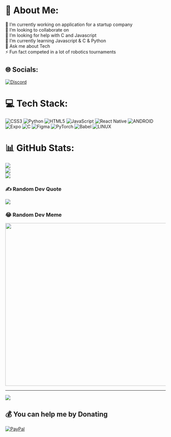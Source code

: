 # 💫 About Me:
🔭 I’m currently working on application for a startup company<br>👯 I’m looking to collaborate on <br>🤝 I’m looking for help with C and Javascript<br>🌱 I’m currently learning Javascript & C & Python<br>💬 Ask me about Tech<br>⚡ Fun fact competed in a lot of robotics tournaments


## 🌐 Socials:
[![Discord](https://img.shields.io/badge/Discord-%237289DA.svg?logo=discord&logoColor=white)](https://discord.gg/CaptainZer0#1538) 

# 💻 Tech Stack:
![CSS3](https://img.shields.io/badge/css3-%231572B6.svg?style=for-the-badge&logo=css3&logoColor=white) ![Python](https://img.shields.io/badge/python-3670A0?style=for-the-badge&logo=python&logoColor=ffdd54) ![HTML5](https://img.shields.io/badge/html5-%23E34F26.svg?style=for-the-badge&logo=html5&logoColor=white) ![JavaScript](https://img.shields.io/badge/javascript-%23323330.svg?style=for-the-badge&logo=javascript&logoColor=%23F7DF1E) ![React Native](https://img.shields.io/badge/react_native-%2320232a.svg?style=for-the-badge&logo=react&logoColor=%2361DAFB) ![ANDROID](https://img.shields.io/badge/android-%2320232a.svg?style=for-the-badge&logo=android&logoColor=%a4c639) ![Expo](https://img.shields.io/badge/expo-1C1E24?style=for-the-badge&logo=expo&logoColor=#D04A37) ![C](https://img.shields.io/badge/c-%2300599C.svg?style=for-the-badge&logo=c&logoColor=white) 	![Figma](https://img.shields.io/badge/figma-%23F24E1E.svg?style=for-the-badge&logo=figma&logoColor=white) ![PyTorch](https://img.shields.io/badge/PyTorch-%23EE4C2C.svg?style=for-the-badge&logo=PyTorch&logoColor=white) ![Babel](https://img.shields.io/badge/Babel-F9DC3e?style=for-the-badge&logo=babel&logoColor=black) ![LINUX](https://img.shields.io/badge/Linux-FCC624?style=for-the-badge&logo=linux&logoColor=black)
# 📊 GitHub Stats:
![](https://github-readme-stats.vercel.app/api?username=CaptainZer0&theme=dark&hide_border=false&include_all_commits=true&count_private=true)<br/>
![](https://github-readme-streak-stats.herokuapp.com/?user=CaptainZer0&theme=dark&hide_border=false)<br/>
![](https://github-readme-stats.vercel.app/api/top-langs/?username=CaptainZer0&theme=dark&hide_border=false&include_all_commits=true&count_private=true&layout=compact)

### ✍️ Random Dev Quote
![](https://quotes-github-readme.vercel.app/api?type=horizontal&theme=radical)

### 😂 Random Dev Meme
<img src="https://random-memer.herokuapp.com/" width="512px"/>

---
[![](https://visitcount.itsvg.in/api?id=CaptainZer0&icon=0&color=0)](https://visitcount.itsvg.in)

  ## 💰 You can help me by Donating
  [![PayPal](https://img.shields.io/badge/PayPal-00457C?style=for-the-badge&logo=paypal&logoColor=white)](https://paypal.me/https://www.paypal.me/captainzer0x) 

  
<!-- Proudly created with GPRM ( https://gprm.itsvg.in ) -->
